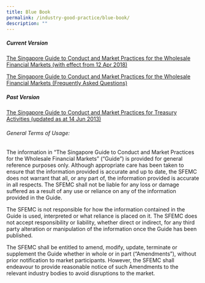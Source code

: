 ```yaml
---
title: Blue Book
permalink: /industry-good-practice/blue-book/
description: ""
---
```

##### Current Version

[The Singapore Guide to Conduct and Market Practices for the Wholesale Financial Markets
(with effect from 12 Apr 2018)](/files/blue_book_wholesale.pdf)

[The Singapore Guide to Conduct and Market Practices for the Wholesale Financial Markets 
(Frequently Asked Questions)](/files/blue_book_faqs.pdf)

##### Past Version

[The Singapore Guide to Conduct and Market Practices for Treasury Activities
(updated as at 14 Jun 2013)](/files/blue_book_treasury.pdf)

###### General Terms of Usage: 

The information in “The Singapore Guide to Conduct and Market Practices for the Wholesale Financial Markets” (“Guide”) is provided for general reference purposes only. Although appropriate care has been taken to ensure that the information provided is accurate and up to date, the SFEMC does not warrant that all, or any part of, the information provided is accurate in all respects. The SFEMC shall not be liable for any loss or damage suffered as a result of any use or reliance on any of the information provided in the Guide.   

The SFEMC is not responsible for how the information contained in the Guide is used, interpreted or what reliance is placed on it. The SFEMC does not accept responsibility or liability, whether direct or indirect, for any third party alteration or manipulation of the information once the Guide has been published.   
  
The SFEMC shall be entitled to amend, modify, update, terminate or supplement the Guide whether in whole or in part (“Amendments”), without prior notification to market participants. However, the SFEMC shall endeavour to provide reasonable notice of such Amendments to the relevant industry bodies to avoid disruptions to the market.